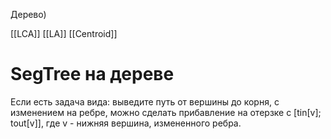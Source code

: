 Дерево)

[[LCA]]
[[LA]]
[[Centroid]]



# SegTree на дереве
Если есть задача вида: выведите путь от вершины до корня, с изменением на ребре, можно сделать прибавление на отерзке с [tin[v]; tout[v]], где v - нижняя вершина, измененного ребра. 

